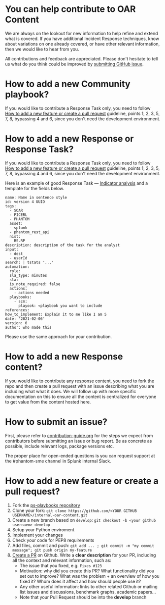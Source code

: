 # You can help contribute to OAR Content

We are always on the lookout for new information to help refine and extend what is covered. If you have additional Incident Response techniques, know about variations on one already covered, or have other relevant information, then we would like to hear from you.

All contributions and feedback are appreciated. Please don't hesitate to tell us what do you think could be improved by [submitting GitHub issue](#how-to-submit-an-issue).

# How to add a new Community playbook?
If you would like to contribute a Response Task only, you need to follow [How to add a new feature or create a pull request](#how-to-add-a-new-feature-or-create-a-pull-request) guideline, points 1, 2, 3, 5, 7, 8, bypassing 4 and 6, since you don't need the development environment.

# How to add a new Response or Response Task?

If you would like to contribute a Response Task only, you need to follow [How to add a new feature or create a pull request](#how-to-add-a-new-feature-or-create-a-pull-request) guideline, points 1, 2, 3, 5, 7, 8, bypassing 4 and 6, since you don't need the development environment.

Here is an example of good Response Task — [Indicator analysis](/workbooks/phases/tasks/indicator_analysis.yml) and a template for the fields below.

```
name: Name in sentence style
id: version 4 UUID
tags:
  - SOAR
  - PICERL
  - PHANTOM
  asset:
  - splunk
  - phantom_rest_api
  nist:
    RS.RP
description: description of the task for the analyst
input:
  - dest
  - userId
search: | tstats '...'
automation:
  role:
  sla_type: minutes
  sla:
  is_note_required: false
  actions:
    - actions needed
  playbooks:
    - scm:
      playook: <playbook you want to include
references:
how_to_implement: Explain it to me like I am 5
date: '2021-02-06'
version: 0
author: who made this
```
Please use the same approach for your contribution.  

# How to add a new Response content?

If you would like to contribute any response content, you need to fork the repo and then create a pull request with an issue describing what you are including what what it does.  We will follow up with more specific documentation on this to ensure all the content is centralized for everyone to get value from the content hosted here.

# How to submit an issue?

First, please refer to [contribution-guide.org](http://www.contribution-guide.org/) for the steps we expect from contributors before submitting an issue or bug report. Be as concrete as possible, include relevant logs, package versions etc.

The proper place for open-ended questions is you can request support at the #phantom-sme channel in Splunk internal Slack.

# How to add a new feature or create a pull request?

1. Fork the [ps-playbooks repository](https://github.com/splunk/ps-playbooks)
2. Clone your fork: `git clone https://github.com/<YOUR GITHUB USERNAME>/internal-oar-content.git`
3. Create a new branch based on `develop`: `git checkout -b <your github usernaem> develop`
4. Setup your Python enviroment
5. Implement your changes
6. Check your code for PEP8 requirements
7. Add files, commit and push: `git add ... ; git commit -m "my commit message"; git push origin my-feature`
8. [Create a PR](https://help.github.com/articles/creating-a-pull-request/) on Github. Write a **clear description** for your PR, including all the context and relevant information, such as:
   - The issue that you fixed, e.g. `Fixes #123`
   - Motivation: why did you create this PR? What functionality did you set out to improve? What was the problem + an overview of how you fixed it? Whom does it affect and how should people use it?
   - Any other useful information: links to other related Github or mailing list issues and discussions, benchmark graphs, academic papers…
   - Note that your Pull Request should be into the **develop** branch
